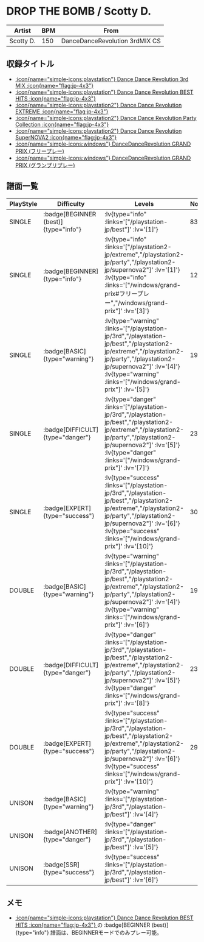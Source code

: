 # DROP THE BOMB / Scotty D.

|Artist|BPM|From|
|------|---|----|
|Scotty D.|150|DanceDanceRevolution 3rdMIX CS|

## 収録タイトル

- [ :icon{name="simple-icons:playstation"} Dance Dance Revolution 3rd MIX :icon{name="flag:jp-4x3"} ](/playstation-jp/3rd)
- [ :icon{name="simple-icons:playstation"} Dance Dance Revolution BEST HITS :icon{name="flag:jp-4x3"} ](/playstation-jp/best)
- [ :icon{name="simple-icons:playstation2"} Dance Dance Revolution EXTREME :icon{name="flag:jp-4x3"} ](/playstation2-jp/extreme)
- [ :icon{name="simple-icons:playstation2"} Dance Dance Revolution Party Collection :icon{name="flag:jp-4x3"} ](/playstation2-jp/party)
- [ :icon{name="simple-icons:playstation2"} Dance Dance Revolution SuperNOVA2 :icon{name="flag:jp-4x3"} ](/playstation2-jp/supernova2)
- [ :icon{name="simple-icons:windows"} DanceDanceRevolution GRAND PRIX (フリープレー)](/windows/grand-prix#フリープレー)
- [ :icon{name="simple-icons:windows"} DanceDanceRevolution GRAND PRIX (グランプリプレー)](/windows/grand-prix)

## 譜面一覧

|PlayStyle|Difficulty|Levels|Notes|Movie|
|---------|----------|------|-----|-----|
|SINGLE| :badge[BEGINNER (best)]{type="info"} | :lv{type="info" :links='["/playstation-jp/best"]' :lv='[1]'} |83/0||
|SINGLE| :badge[BEGINNER]{type="info"} | :lv{type="info" :links='["/playstation2-jp/extreme","/playstation2-jp/party","/playstation2-jp/supernova2"]' :lv='[1]'}  :lv{type="info" :links='["/windows/grand-prix#フリープレー","/windows/grand-prix"]' :lv='[3]'} |122/0||
|SINGLE| :badge[BASIC]{type="warning"} | :lv{type="warning" :links='["/playstation-jp/3rd","/playstation-jp/best","/playstation2-jp/extreme","/playstation2-jp/party","/playstation2-jp/supernova2"]' :lv='[4]'}  :lv{type="warning" :links='["/windows/grand-prix"]' :lv='[5]'} |199/0||
|SINGLE| :badge[DIFFICULT]{type="danger"} | :lv{type="danger" :links='["/playstation-jp/3rd","/playstation-jp/best","/playstation2-jp/extreme","/playstation2-jp/party","/playstation2-jp/supernova2"]' :lv='[5]'}  :lv{type="danger" :links='["/windows/grand-prix"]' :lv='[7]'} |238/0||
|SINGLE| :badge[EXPERT]{type="success"} | :lv{type="success" :links='["/playstation-jp/3rd","/playstation-jp/best","/playstation2-jp/extreme","/playstation2-jp/party","/playstation2-jp/supernova2"]' :lv='[6]'}  :lv{type="success" :links='["/windows/grand-prix"]' :lv='[10]'} |304/0||
|DOUBLE| :badge[BASIC]{type="warning"} | :lv{type="warning" :links='["/playstation-jp/3rd","/playstation-jp/best","/playstation2-jp/extreme","/playstation2-jp/party","/playstation2-jp/supernova2"]' :lv='[4]'}  :lv{type="warning" :links='["/windows/grand-prix"]' :lv='[6]'} |199/0||
|DOUBLE| :badge[DIFFICULT]{type="danger"} | :lv{type="danger" :links='["/playstation-jp/3rd","/playstation-jp/best","/playstation2-jp/extreme","/playstation2-jp/party","/playstation2-jp/supernova2"]' :lv='[5]'}  :lv{type="danger" :links='["/windows/grand-prix"]' :lv='[8]'} |237/0||
|DOUBLE| :badge[EXPERT]{type="success"} | :lv{type="success" :links='["/playstation-jp/3rd","/playstation-jp/best","/playstation2-jp/extreme","/playstation2-jp/party","/playstation2-jp/supernova2"]' :lv='[6]'}  :lv{type="success" :links='["/windows/grand-prix"]' :lv='[10]'} |299/0||
|UNISON| :badge[BASIC]{type="warning"} | :lv{type="warning" :links='["/playstation-jp/3rd","/playstation-jp/best"]' :lv='[4]'} |||
|UNISON| :badge[ANOTHER]{type="danger"} | :lv{type="danger" :links='["/playstation-jp/3rd","/playstation-jp/best"]' :lv='[5]'} |||
|UNISON| :badge[SSR]{type="success"} | :lv{type="success" :links='["/playstation-jp/3rd","/playstation-jp/best"]' :lv='[6]'} |||

## メモ

- [ :icon{name="simple-icons:playstation"} Dance Dance Revolution BEST HITS :icon{name="flag:jp-4x3"} ](/playstation-jp/best)の :badge[BEGINNER (best)]{type="info"} 譜面は、BEGINNERモードでのみプレー可能。
